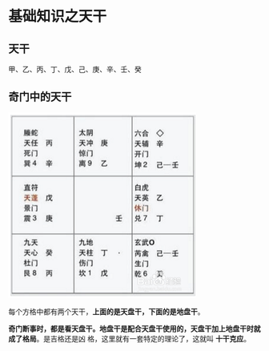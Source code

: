 基础知识之天干
===================================================================================
## 天干
甲、乙、丙、丁、戊、己、庚、辛、壬、癸

## 奇门中的天干

![奇门2](img/2.png)

每个方格中都有两个天干，**上面的是天盘干，下面的是地盘干**。

**奇门断事时，都是看天盘干。地盘干是配合天盘干使用的，天盘干加上地盘干时就成了格局**。是吉格还是凶
格，这里就有一套特定的理论了，这就叫 **十干克应**。

